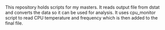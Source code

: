 This repository holds scripts for my masters. It reads output file from dstat and converts the data so it can be used for analysis.
It uses cpu_monitor script to read CPU temperature and frequency which is then added to the final file.
